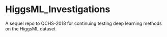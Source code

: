 # HiggsML_Investigations
A sequel repo to QCHS-2018 for continuing testing deep learning methods on the HiggsML dataset
